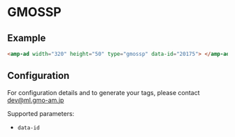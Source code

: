 <!---
Copyright 2016 The AMP HTML Authors. All Rights Reserved.

Licensed under the Apache License, Version 2.0 (the "License");
you may not use this file except in compliance with the License.
You may obtain a copy of the License at

      http://www.apache.org/licenses/LICENSE-2.0

Unless required by applicable law or agreed to in writing, software
distributed under the License is distributed on an "AS-IS" BASIS,
WITHOUT WARRANTIES OR CONDITIONS OF ANY KIND, either express or implied.
See the License for the specific language governing permissions and
limitations under the License.
-->

# GMOSSP

## Example

```html
<amp-ad width="320" height="50" type="gmossp" data-id="20175"> </amp-ad>
```

## Configuration

For configuration details and to generate your tags, please contact
dev@ml.gmo-am.jp

Supported parameters:

- `data-id`
